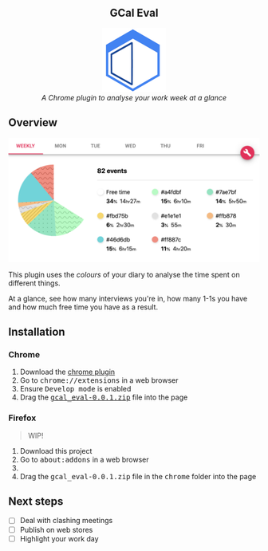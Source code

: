 <h2 align="center">GCal Eval</h2>
<p align="center">
  <img
    alt="logo"
    src="dist/icons/icon128.png"
  />
  <br />
  <i>A Chrome plugin to analyse your work week at a glance</i>
</p>

## Overview

<img
    alt="demo"
    src="preview.png"
/>

This plugin uses the _colours_ of your diary to analyse the time spent on different things.

At a glance, see how many interviews you're in, how many 1-1s you have and how much free time you have as a result.


## Installation

### Chrome

1. Download the [chrome plugin](https://github.com/domtronn/chrome-extension-gcal-eval/raw/master/chrome/gcal_eval-0.0.1.zip)
2. Go to <kbd>chrome://extensions</kbd> in a web browser
3. Ensure <kbd>Develop mode</kbd> is enabled
5. Drag the [<kbd>gcal_eval-0.0.1.zip</kbd>](https://github.com/domtronn/chrome-extension-gcal-eval/raw/master/chrome/gcal_eval-0.0.1.zip) file into the page

### Firefox

> WIP!

1. Download this project
2. Go to <kbd>about:addons</kbd> in a web browser
3. 
4. Drag the <kbd>gcal_eval-0.0.1.zip</kbd> file in the <kbd>chrome</kbd> folder into the page

## Next steps

- [ ] Deal with clashing meetings
- [ ] Publish on web stores
- [ ] Highlight your work day
